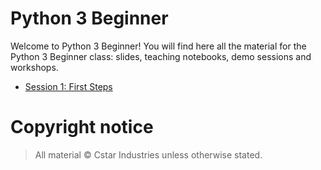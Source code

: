 # Python 3 Beginner

Welcome to Python 3 Beginner! You will find here all the material for the Python 3 Beginner class: slides, teaching notebooks, demo sessions and workshops.

* [Session 1: First Steps](001-First-Steps)

# Copyright notice

> All material &copy; Cstar Industries unless otherwise stated.

